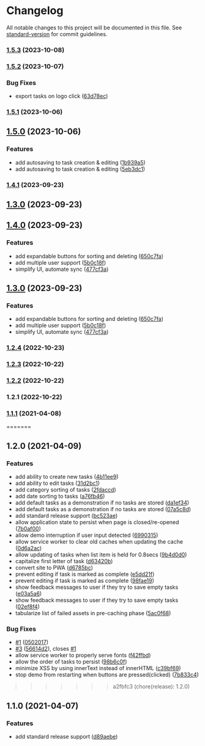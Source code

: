 # Changelog

All notable changes to this project will be documented in this file. See [standard-version](https://github.com/conventional-changelog/standard-version) for commit guidelines.

### [1.5.3](https://github.com/clickwithclark/prioritize/compare/v1.5.2...v1.5.3) (2023-10-08)

### [1.5.2](https://github.com/clickwithclark/prioritize/compare/v1.5.1...v1.5.2) (2023-10-07)


### Bug Fixes

* export tasks on logo click ([63d78ec](https://github.com/clickwithclark/prioritize/commit/63d78ec955eb08977d1d5319c4071022af8b24af))

### [1.5.1](https://github.com/clickwithclark/prioritize/compare/v1.5.0...v1.5.1) (2023-10-06)

## [1.5.0](https://github.com/clickwithclark/prioritize/compare/v1.4.1...v1.5.0) (2023-10-06)


### Features

* add autosaving to task creation & editing ([1b939a5](https://github.com/clickwithclark/prioritize/commit/1b939a5b6eb02d5eb296dce5338f0a5c8b6d5076))
* add autosaving to task creation & editing ([5eb3dc1](https://github.com/clickwithclark/prioritize/commit/5eb3dc1a1f5ee357e6429aadb6d6fd72be0c997a))

### [1.4.1](https://github.com/clickwithclark/prioritize/compare/v1.4.0...v1.4.1) (2023-09-23)

## [1.3.0](https://github.com/clickwithclark/prioritize/compare/v1.2.4...v1.3.0) (2023-09-23)

## [1.4.0](https://github.com/clickwithclark/prioritize/compare/v1.2.4...v1.4.0) (2023-09-23)


### Features

* add expandable buttons for sorting and deleting ([650c7fa](https://github.com/clickwithclark/prioritize/commit/650c7faa7d1d318219a0c080e711f740fe09e0e8))
* add multiple user support ([5b0c18f](https://github.com/clickwithclark/prioritize/commit/5b0c18f9fb2aa097ad3f0b0f33e94564f341b227))
* simplify UI, automate sync ([477cf3a](https://github.com/clickwithclark/prioritize/commit/477cf3adbab8df0846e3dcbd623f434125431673))

## [1.3.0](https://github.com/clickwithclark/prioritize/compare/v1.2.4...v1.3.0) (2023-09-23)


### Features

* add expandable buttons for sorting and deleting ([650c7fa](https://github.com/clickwithclark/prioritize/commit/650c7faa7d1d318219a0c080e711f740fe09e0e8))
* add multiple user support ([5b0c18f](https://github.com/clickwithclark/prioritize/commit/5b0c18f9fb2aa097ad3f0b0f33e94564f341b227))
* simplify UI, automate sync ([477cf3a](https://github.com/clickwithclark/prioritize/commit/477cf3adbab8df0846e3dcbd623f434125431673))

### [1.2.4](https://github.com/clickwithclark/prioritize/compare/v1.2.3...v1.2.4) (2022-10-23)

### [1.2.3](https://github.com/clickwithclark/prioritize/compare/v1.2.2...v1.2.3) (2022-10-22)

### [1.2.2](https://github.com/clickwithclark/prioritize/compare/v1.2.1...v1.2.2) (2022-10-22)

### 1.2.1 (2022-10-22)

### [1.1.1](https://github.com/clickwithclark/prioritize2/compare/v1.1.0...v1.1.1) (2021-04-08)
=======
## 1.2.0 (2021-04-09)


### Features

* add ability to create new tasks ([4b11ee9](https://github.com/clickwithclark/prioritize/commit/4b11ee924a7cf703c6e0917a7ee583bc7a610946))
* add ability to edit tasks ([31d2bc1](https://github.com/clickwithclark/prioritize/commit/31d2bc1aee3afbfd32706765b1fabac4b5da85e5))
* add category sorting of tasks ([2fdaccd](https://github.com/clickwithclark/prioritize/commit/2fdaccd53495e04de46f69d34f1c02d68819ca2a))
* add date sorting to tasks ([a76fb46](https://github.com/clickwithclark/prioritize/commit/a76fb463f9c5ce6add7d9cbfa087b0f4636c28cd))
* add default tasks as a demonstration if no tasks are stored ([da1ef34](https://github.com/clickwithclark/prioritize/commit/da1ef34788b774d321daad8059d2f10073682493))
* add default tasks as a demonstration if no tasks are stored ([07a5c8d](https://github.com/clickwithclark/prioritize/commit/07a5c8dba30ea32f87c1ee6dd479ecd5a6b75614))
* add standard release support ([bc523ae](https://github.com/clickwithclark/prioritize/commit/bc523ae703d0d3a92a523d7f54ec6075e5a5253f))
* allow application state to persist when page is closed/re-opened ([7b0af00](https://github.com/clickwithclark/prioritize/commit/7b0af00e7531589824094ab5dde2ce034622ae5b))
* allow demo interruption if user input detected ([6990315](https://github.com/clickwithclark/prioritize/commit/69903151d973450458a52f286a43b6f19c09a770))
* allow service worker to clear old caches when updating the cache ([0d6a2ac](https://github.com/clickwithclark/prioritize/commit/0d6a2ac8d86eab8074af9ac5130734232d3d7c23))
* allow updating of tasks when list item is held for 0.8secs ([9b4d0d0](https://github.com/clickwithclark/prioritize/commit/9b4d0d083e50f73b8072bd3137078ec60bf7d91e))
* capitalize first letter of task ([d63420b](https://github.com/clickwithclark/prioritize/commit/d63420bd18578cf088e7a0717435cd9cb1a543d3))
* convert site to PWA ([d6785bc](https://github.com/clickwithclark/prioritize/commit/d6785bc255f798885b2a1cb169a0a8d696f9cc2f))
* prevent editing if task is marked as complete ([e5dd21f](https://github.com/clickwithclark/prioritize/commit/e5dd21ff526a84b5e7aa35c27a6b2779c19a3bc7))
* prevent editing if task is marked as complete ([98fae19](https://github.com/clickwithclark/prioritize/commit/98fae19cbffa2667186238093499de02b1d57c80))
* show feedback messages to user if they try to save empty tasks ([e03a5a6](https://github.com/clickwithclark/prioritize/commit/e03a5a6a414ca12d760d1861d29f040d43db64fe))
* show feedback messages to user if they try to save empty tasks ([02ef8f4](https://github.com/clickwithclark/prioritize/commit/02ef8f4bfa0d7aa8f16f7964a221192b7b75970a))
* tabularize list of failed assets in pre-caching phase ([5ac0f68](https://github.com/clickwithclark/prioritize/commit/5ac0f689e6fb15220cc49a88ecbfcab15a5ddf78))


### Bug Fixes

* [#1](https://github.com/clickwithclark/prioritize/issues/1) ([0502017](https://github.com/clickwithclark/prioritize/commit/050201743751c9a0b3d4401668fe9ecb11006f5b))
* [#3](https://github.com/clickwithclark/prioritize/issues/3) ([56614d2](https://github.com/clickwithclark/prioritize/commit/56614d244d08be80b42af248fd2c86b04aa30bc8)), closes [#1](https://github.com/clickwithclark/prioritize/issues/1)
* allow service worker to properly serve fonts ([f42ffbd](https://github.com/clickwithclark/prioritize/commit/f42ffbdeebd059131ff76c64ab9987f658dbf8c3))
* allow the order of tasks to persist ([98b6c0f](https://github.com/clickwithclark/prioritize/commit/98b6c0f886efe013e832530421d79400aeb93dbc))
* minimize XSS by using innerText instead of innerHTML ([c39bf69](https://github.com/clickwithclark/prioritize/commit/c39bf690a69ca67f7681a9b71f0cd66ba055213f))
* stop demo from restarting when buttons are pressed(clicked) ([7b833c4](https://github.com/clickwithclark/prioritize/commit/7b833c4f658f7098ac64705f013d8f8d8854ebfc))
>>>>>>> a2fbfc3 (chore(release): 1.2.0)

## 1.1.0 (2021-04-07)


### Features

* add standard release support ([d89aebe](https://github.com/clickwithclark/prioritize2/commit/d89aebe52b75598e48ca3c3525ae1342bd8c0306))
